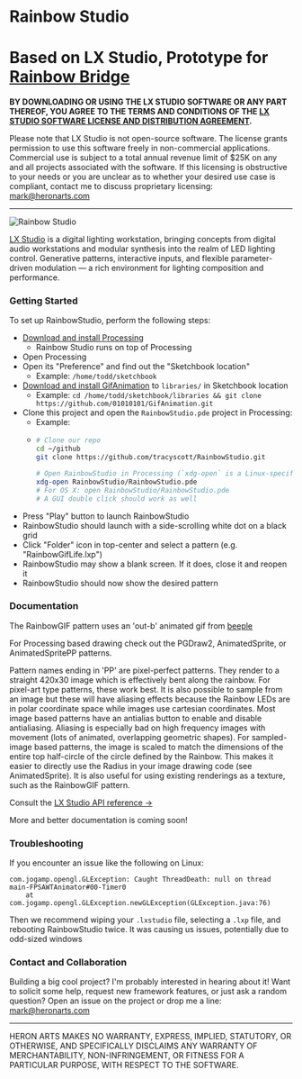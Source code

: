 Rainbow Studio
==
Based on LX Studio, Prototype for [Rainbow Bridge](http://giantrainbow.com/)
==

**BY DOWNLOADING OR USING THE LX STUDIO SOFTWARE OR ANY PART THEREOF, YOU AGREE TO THE TERMS AND CONDITIONS OF THE [LX STUDIO SOFTWARE LICENSE AND DISTRIBUTION AGREEMENT](http://lx.studio/license).**

Please note that LX Studio is not open-source software. The license grants permission to use this software freely in non-commercial applications. Commercial use is subject to a total annual revenue limit of $25K on any and all projects associated with the software. If this licensing is obstructive to your needs or you are unclear as to whether your desired use case is compliant, contact me to discuss proprietary licensing: mark@heronarts.com

---

![Rainbow Studio](https://raw.github.com/tracyscott/RainbowStudio/master/assets/rainbowstudio.jpg)

[LX Studio](http://lx.studio/) is a digital lighting workstation, bringing concepts from digital audio workstations and modular synthesis into the realm of LED lighting control. Generative patterns, interactive inputs, and flexible parameter-driven modulation — a rich environment for lighting composition and performance.

### Getting Started ###

To set up RainbowStudio, perform the following steps:

- [Download and install Processing](https://processing.org/download/)
    - Rainbow Studio runs on top of Processing
- Open Processing
- Open its "Preference" and find out the "Sketchbook location"
    - Example: `/home/todd/sketchbook`
- [Download and install GifAnimation](https://github.com/01010101/GifAnimation) to `libraries/` in Sketchbook location
    - Example: `cd /home/todd/sketchbook/libraries && git clone https://github.com/01010101/GifAnimation.git`
- Clone this project and open the `RainbowStudio.pde` project in Processing:
    - Example:
    - ```bash
      # Clone our repo
      cd ~/github
      git clone https://github.com/tracyscott/RainbowStudio.git

      # Open RainbowStudio in Processing (`xdg-open` is a Linux-specific command)
      xdg-open RainbowStudio/RainbowStudio.pde
      # For OS X: open RainbowStudio/RainbowStudio.pde
      # A GUI double click should work as well
      ```
- Press "Play" button to launch RainbowStudio
- RainbowStudio should launch with a side-scrolling white dot on a black grid
- Click "Folder" icon in top-center and select a pattern (e.g. "RainbowGifLife.lxp")
- RainbowStudio may show a blank screen. If it does, close it and reopen it
- RainbowStudio should now show the desired pattern

### Documentation ###

The RainbowGIF pattern uses an 'out-b' animated gif from [beeple](https://vimeo.com/129881600)

For Processing based drawing check out the PGDraw2, AnimatedSprite, or AnimatedSpritePP patterns.

Pattern names ending in 'PP' are pixel-perfect patterns.  They render to a straight 420x30 image which is effectively bent along the rainbow.  For pixel-art type patterns, these work best.  It is also possible to sample from an image but these will have aliasing effects because the Rainbow LEDs are in polar coordinate space while images use cartesian coordinates.  Most image based patterns have an antialias button to enable and disable antialiasing.  Aliasing is especially bad on high frequency images with movement (lots of animated, overlapping geometric shapes).  For sampled-image based patterns, the image is scaled to match the dimensions of the entire top half-circle of the circle defined by the Rainbow.  This makes it easier to directly use the Radius in your image drawing code (see AnimatedSprite).  It is also useful for using existing renderings as a texture, such as the RainbowGIF pattern.

Consult the [LX Studio API reference &rarr;](http://lx.studio/api/)

More and better documentation is coming soon!

### Troubleshooting ###

If you encounter an issue like the following on Linux:

```
com.jogamp.opengl.GLException: Caught ThreadDeath: null on thread main-FPSAWTAnimator#00-Timer0
    at com.jogamp.opengl.GLException.newGLException(GLException.java:76)
```

Then we recommend wiping your `.lxstudio` file, selecting a `.lxp` file, and rebooting RainbowStudio twice. It was causing us issues, potentially due to odd-sized windows

### Contact and Collaboration ###

Building a big cool project? I'm probably interested in hearing about it! Want to solicit some help, request new framework features, or just ask a random question? Open an issue on the project or drop me a line: mark@heronarts.com

---

HERON ARTS MAKES NO WARRANTY, EXPRESS, IMPLIED, STATUTORY, OR OTHERWISE, AND SPECIFICALLY DISCLAIMS ANY WARRANTY OF MERCHANTABILITY, NON-INFRINGEMENT, OR FITNESS FOR A PARTICULAR PURPOSE, WITH RESPECT TO THE SOFTWARE.
